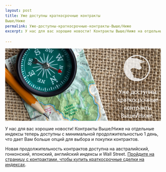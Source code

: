 ```yaml
---
layout: post
title: Уже доступны краткосрочные контракты 
Выше/Ниже 
permalink: Уже-доступны-краткосрочные-контракты-Выше/Ниже
excerpt: У нас для вас хорошие новости! Контракты Выше/Ниже на отдельные индексы теперь доступны с минимальной продолжительностью 1 день, что дает Вам больше опций для выбора и покупки контрактов.

---
```


![](/post_images/6255321_orig.jpg)

У нас для вас хорошие новости! Контракты Выше/Ниже на отдельные индексы теперь доступны с минимальной продолжительностью 1 день, что дает Вам больше опций для выбора и покупки контрактов.

Новая продолжительность контрактов доступна на австралийский, гонконский, японский, английский индексы и Wall Street. [Пройдите на страницу с контрактами, чтобы купить краткосрочные сделки на индексах](https://www.binary.com/c/trade.cgi?market=indices&time=1d&form_name=higherlower&currency=USD&underlying_symbol=FTSE&H=6557.00&date_start=now&type=CALL&payout=100&l=RU&utm_medium=social&utm_source=blog&utm_content=whatsnew).

